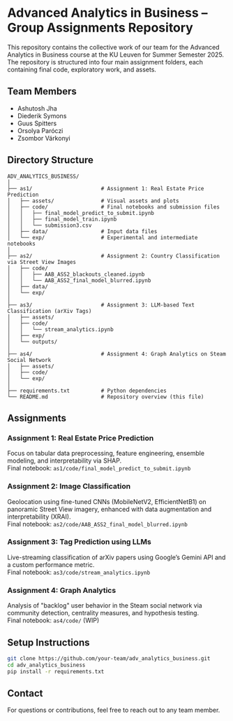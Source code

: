 # Advanced Analytics in Business – Group Assignments Repository

This repository contains the collective work of our team for the Advanced Analytics in Business course at the KU Leuven for Summer Semester 2025. The repository is structured into four main assignment folders, each containing final code, exploratory work, and assets.

## Team Members
- Ashutosh Jha  
- Diederik Symons  
- Guus Spitters  
- Orsolya Paróczi  
- Zsombor Várkonyi  

## Directory Structure

```
ADV_ANALYTICS_BUSINESS/
│
├── as1/                      # Assignment 1: Real Estate Price Prediction
│   ├── assets/               # Visual assets and plots
│   ├── code/                 # Final notebooks and submission files
│   │   ├── final_model_predict_to_submit.ipynb
│   │   ├── final_model_train.ipynb
│   │   └── submission3.csv
│   ├── data/                 # Input data files
│   └── exp/                  # Experimental and intermediate notebooks
│
├── as2/                      # Assignment 2: Country Classification via Street View Images
│   ├── code/
│   │   ├── AAB_ASS2_blackouts_cleaned.ipynb
│   │   └── AAB_ASS2_final_model_blurred.ipynb
│   ├── data/
│   └── exp/
│
├── as3/                      # Assignment 3: LLM-based Text Classification (arXiv Tags)
│   ├── assets/
│   ├── code/
│   │   └── stream_analytics.ipynb
│   ├── exp/
│   └── outputs/
│
├── as4/                      # Assignment 4: Graph Analytics on Steam Social Network
│   ├── assets/
│   ├── code/
│   └── exp/
│
├── requirements.txt          # Python dependencies
└── README.md                 # Repository overview (this file)
```

## Assignments

### Assignment 1: Real Estate Price Prediction
Focus on tabular data preprocessing, feature engineering, ensemble modeling, and interpretability via SHAP.  
Final notebook: `as1/code/final_model_predict_to_submit.ipynb`

### Assignment 2: Image Classification
Geolocation using fine-tuned CNNs (MobileNetV2, EfficientNetB1) on panoramic Street View imagery, enhanced with data augmentation and interpretability (XRAI).  
Final notebook: `as2/code/AAB_ASS2_final_model_blurred.ipynb`

### Assignment 3: Tag Prediction using LLMs
Live-streaming classification of arXiv papers using Google’s Gemini API and a custom performance metric.  
Final notebook: `as3/code/stream_analytics.ipynb`

### Assignment 4: Graph Analytics
Analysis of "backlog" user behavior in the Steam social network via community detection, centrality measures, and hypothesis testing.  
Final notebook: `as4/code/` (WIP)

## Setup Instructions

```bash
git clone https://github.com/your-team/adv_analytics_business.git
cd adv_analytics_business
pip install -r requirements.txt
```

## Contact

For questions or contributions, feel free to reach out to any team member.
